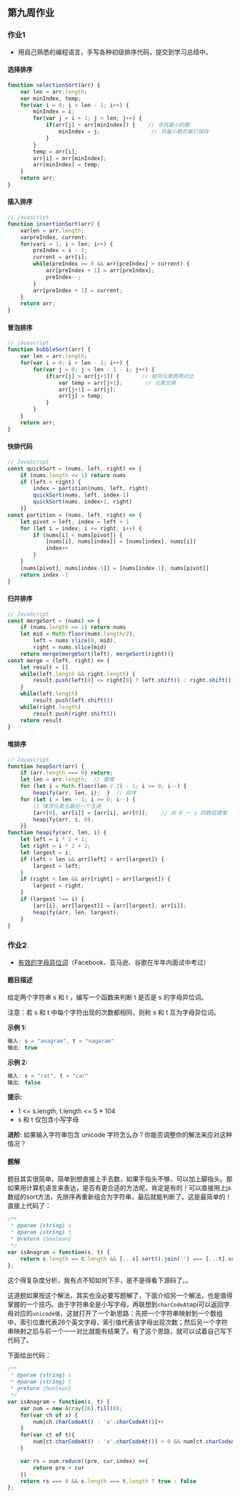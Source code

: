 ## 第九周作业

### 作业1

- 用自己熟悉的编程语言，手写各种初级排序代码，提交到学习总结中。

#### 选择排序

```js
function selectionSort(arr) {
    var len = arr.length;
    var minIndex, temp;
    for(var i = 0; i < len - 1; i++) {
        minIndex = i;
        for(var j = i + 1; j < len; j++) {
            if(arr[j] < arr[minIndex]) {    // 寻找最小的数
                minIndex = j;                // 将最小数的索引保存
            }
        }
        temp = arr[i];
        arr[i] = arr[minIndex];
        arr[minIndex] = temp;
    }
    return arr;
} 
```



#### 插入排序

```js
// javascript
function insertionSort(arr) {
    varlen = arr.length;
    varpreIndex, current;
    for(vari = 1; i < len; i++) {
        preIndex = i - 1;
        current = arr[i];
        while(preIndex >= 0 && arr[preIndex] > current) {
            arr[preIndex + 1] = arr[preIndex];
            preIndex--;
        }
        arr[preIndex + 1] = current;
    }
    return arr;
}
```



#### 冒泡排序

```js
// javascript
function bubbleSort(arr) {
    var len = arr.length;
    for(var i = 0; i < len - 1; i++) {
        for(var j = 0; j < len - 1 - i; j++) {
            if(arr[j] > arr[j+1]) {       // 相邻元素两两对比
                var temp = arr[j+1];       // 元素交换
                arr[j+1] = arr[j];
                arr[j] = temp;
            }
        }
    }
    return arr;
}
```



#### 快排代码

```js
// JavaScript
const quickSort = (nums, left, right) => {  
    if (nums.length <= 1) return nums  
    if (left < right) {    
        index = partition(nums, left, right)    
        quickSort(nums, left, index-1)    
        quickSort(nums, index+1, right)  
    }}      
const partition = (nums, left, right) => {  
    let pivot = left, index = left + 1  
    for (let i = index; i <= right; i++) {    
        if (nums[i] < nums[pivot]) {      
            [nums[i], nums[index]] = [nums[index], nums[i]]      
            index++    
        }  
    }  
    [nums[pivot], nums[index-1]] = [nums[index-1], nums[pivot]]  
    return index -1
}
```

#### 归并排序

```js
// JavaScript
const mergeSort = (nums) => {  
    if (nums.length <= 1) return nums  
    let mid = Math.floor(nums.length/2),       
        left = nums.slice(0, mid),       
        right = nums.slice(mid)  
    return merge(mergeSort(left), mergeSort(right))}
const merge = (left, right) => {  
    let result = []  
    while(left.length && right.length) {    
        result.push(left[0] <= right[0] ? left.shift() : right.shift())  
    }  
    while(left.length) 
        result.push(left.shift())  
    while(right.length) 
        result.push(right.shift())  
    return result
}
```



#### 堆排序

```js
// Javascript
function heapSort(arr) {  
    if (arr.length === 0) return;  
    let len = arr.length;  // 建堆  
    for (let i = Math.floor(len / 2) - 1; i >= 0; i--) {    
        heapify(arr, len, i);  }  // 排序  
    for (let i = len - 1; i >= 0; i--) {    
        // 堆顶元素与最后一个互换    
        [arr[0], arr[i]] = [arr[i], arr[0]];    // 对 0 ～ i 的数组建堆    
        heapify(arr, i, 0);  
    }}
function heapify(arr, len, i) {  
    let left = i * 2 + 1;  
    let right = i * 2 + 2;  
    let largest = i;  
    if (left < len && arr[left] > arr[largest]) {    
        largest = left;  
    }  
    if (right < len && arr[right] > arr[largest]) {    
        largest = right;  
    }  
    if (largest !== i) {    
        [arr[i], arr[largest]] = [arr[largest], arr[i]];    
        heapify(arr, len, largest);  
    }
}
```



### 作业2

- [有效的字母异位词](https://leetcode-cn.com/problems/valid-anagram/)（Facebook、亚马逊、谷歌在半年内面试中考过）

#### 题目描述

给定两个字符串 s 和 t ，编写一个函数来判断 t 是否是 s 的字母异位词。

注意：若 s 和 t 中每个字符出现的次数都相同，则称 s 和 t 互为字母异位词。

 

**示例 1:**

```js
输入: s = "anagram", t = "nagaram"
输出: true
```


**示例 2:**

```js
输入: s = "rat", t = "car"
输出: false
```



**提示:**

- 1 <= s.length, t.length <= 5 * 104
- s 和 t 仅包含小写字母



**进阶**: 如果输入字符串包含 unicode 字符怎么办？你能否调整你的解法来应对这种情况？



#### 题解

题目其实很简单，简单到想直接上手去数，如果手指头不够，可以加上脚指头。那如果用计算机语言来表达，是否有更合适的方法呢，肯定是有的！可以直接用上js数组的sort方法，先排序再重新组合为字符串，最后就能判断了。这是最简单的！直接上代码了：

```js
/**
 * @param {string} s
 * @param {string} t
 * @return {boolean}
 */
var isAnagram = function(s, t) {
    return s.length == t.length && [...s].sort().join('') === [...t].sort().join('')
};
```

这个得复杂度分析，我有点不知如何下手，是不是得看下源码了。。

这道题如果按这个解法，其实也没必要写题解了，下面介绍另一个解法，也是值得掌握的一个技巧。由于字符串全是小写字母，再联想到`charCodeAt`api可以返回字母对应的`unicode值`，这就打开了一个新思路：先把一个字符串映射到一个数组中，索引位置代表26个英文字母，索引值代表该字母出现次数；然后另一个字符串映射之后与前一个一一对比就能有结果了。有了这个思路，就可以试着自己写下代码了。

下面给出代码：

```js
/**
 * @param {string} s
 * @param {string} t
 * @return {boolean}
 */
var isAnagram = function(s, t) {
    var num = new Array(26).fill(0);
    for(var ch of s) {
        num[ch.charCodeAt() - 'a'.charCodeAt()]++
    }
    for(var ct of t){
        num[ct.charCodeAt() - 'a'.charCodeAt()] > 0 && num[ct.charCodeAt() - 'a'.charCodeAt()]--
    }

    var rs = num.reduce((pre, cur,index) =>{
        return pre + cur
    })
    return rs === 0 && s.length === t.length ? true : false
};
```



